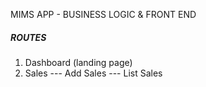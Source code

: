 MIMS APP - BUSINESS LOGIC & FRONT END

##### ROUTES #####
1. Dashboard (landing page)
2. Sales
    --- Add Sales
    --- List Sales